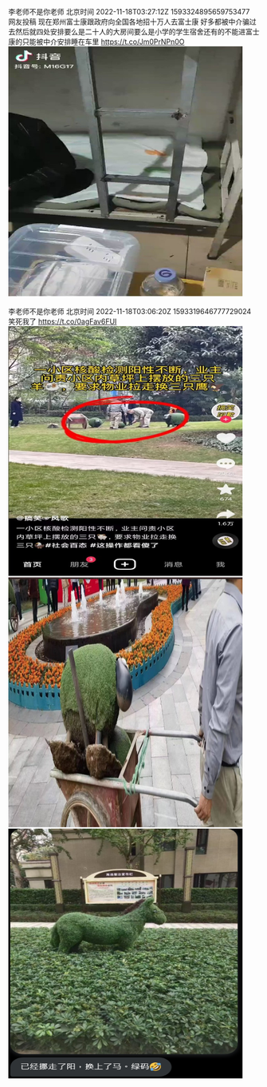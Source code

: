 李老师不是你老师 北京时间 2022-11-18T03:27:12Z 1593324895659753477<br>网友投稿
现在郑州富士康跟政府向全国各地招十万人去富士康 好多都被中介骗过去然后就四处安排要么是二十人的大房间要么是小学的学生宿舍还有的不能进富士康的只能被中介安排睡在车里 https://t.co/Jm0PrNPn0O<br><img src='/temp/video/2022/o-Month-11/h-Day-18/whyyoutouzhele/1593324895659753477_0.jpg' width='470' height='500'><br><br>李老师不是你老师 北京时间 2022-11-18T03:06:20Z 1593319646777729024<br>笑死我了 https://t.co/0agFav6FUI<br><img src='/temp/image/2022/o-Month-11/1593319646777729024_0.jpg' width='470' height='500'><img src='/temp/image/2022/o-Month-11/1593319646777729024_1.jpg' width='470' height='500'><img src='/temp/image/2022/o-Month-11/1593319646777729024_2.jpg' width='470' height='500'><br><br>